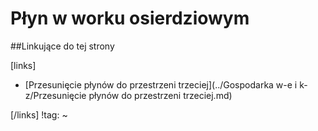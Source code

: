# Płyn w worku osierdziowym





##Linkujące do tej strony

[links]

- [Przesunięcie płynów do przestrzeni trzeciej](../Gospodarka w-e i k-z/Przesunięcie płynów do przestrzeni trzeciej.md)


[/links]
!tag:
~

